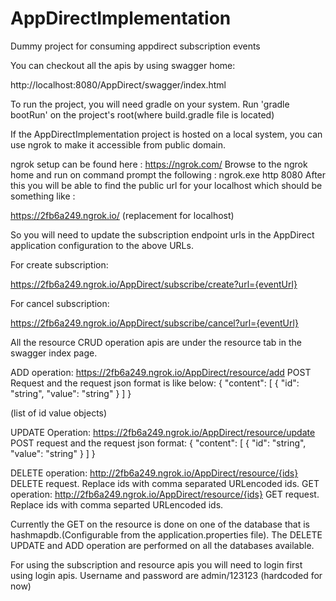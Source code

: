 # AppDirectImplementation
Dummy project for consuming appdirect subscription events

You can checkout all the apis by using swagger home: 

http://localhost:8080/AppDirect/swagger/index.html

To run the project, you will need gradle on your system. Run 'gradle bootRun' on the project's root(where build.gradle file is located)

If the AppDirectImplementation project is hosted on a local system, you can use ngrok to make it accessible from public domain.

ngrok setup can be found here : https://ngrok.com/ 
Browse to the ngrok home and run on command prompt the following : ngrok.exe http 8080
After this you will be able to find the public url for your localhost which should be something like :

 https://2fb6a249.ngrok.io/ (replacement for localhost)
 
 So you will need to update the subscription endpoint urls in the AppDirect application configuration to the above URLs.

For create subscription:

https://2fb6a249.ngrok.io/AppDirect/subscribe/create?url={eventUrl}

For cancel subscription:

https://2fb6a249.ngrok.io/AppDirect/subscribe/cancel?url={eventUrl}


All the resource CRUD operation apis are under the resource tab in the swagger index page.

ADD operation: https://2fb6a249.ngrok.io/AppDirect/resource/add POST Request and the request json format is like below:
{
  "content": [
    {
      "id": "string",
      "value": "string"
    }
  ]
}

(list of id value objects)

UPDATE Operation: https://2fb6a249.ngrok.io/AppDirect/resource/update POST request and the request json format:
{
  "content": [
    {
      "id": "string",
      "value": "string"
    }
  ]
}

DELETE operation: http://2fb6a249.ngrok.io/AppDirect/resource/{ids} DELETE request. Replace ids with comma separated URLencoded ids.
GET operation: http://2fb6a249.ngrok.io/AppDirect/resource/{ids} GET request. Replace ids with comma separted URLencoded ids.


Currently the GET on the resource is done on one of the database that is hashmapdb.(Configurable from the application.properties file). The DELETE UPDATE and ADD operation are performed on all the databases available.


For using the subscription and resource apis you will need to login first using login apis. Username and password are admin/123123 (hardcoded for now)


